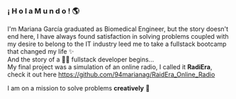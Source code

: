 ### ¡ H o l a    M u n d o ! :earth_americas:

I'm Mariana García graduated as Biomedical Engineer, but the story doesn't end here, I have always found satisfaction in solving problems coupled with my desire to belong to the IT industry leed me to take a fullstack bootcamp that changed my life ✨   
And the story of a :woman_technologist: fullstack developer begins...  
My final project was a simulation of an online radio, I called it **RadiEra**, check it out here https://github.com/94marianag/RaidEra_Online_Radio  
  
  I am on a mission to solve problems **creatively** :rocket:

<!--
**94marianag/94marianag** is a ✨ _special_ ✨ repository because its `README.md` (this file) appears on your GitHub profile.

Here are some ideas to get you started:

- 🔭 I’m currently working on ...
- 🌱 I’m currently learning ...
- 👯 I’m looking to collaborate on ...
- 🤔 I’m looking for help with ...
- 💬 Ask me about ...
- 📫 How to reach me: ...
- 😄 Pronouns: ...
- ⚡ Fun fact: ...
-->
